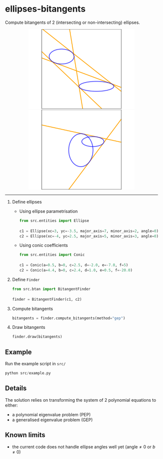 # ellipses-bitangents
Compute bitangents of 2 (intersecting or non-intersecting) ellipses.

<p align="center">
    <img src="img/fig1.svg" width="350" height="" />
    <img src="img/fig2.svg" width="350" height="" />
</p>

---


1. Define ellipses
   - Using ellipse parametrisation
      ```python
     from src.entities import Ellipse
     
      c1 = Ellipse(xc=3, yc=-3.5, major_axis=7, minor_axis=2, angle=0).to_conic()
      c2 = Ellipse(xc=-4, yc=2.5, major_axis=5, minor_axis=3, angle=0).to_conic()
      ```
   - Using conic coefficients
      ```python
     from src.entities import Conic
     
      c1 = Conic(a=0.5, b=0, c=2.5, d=-2.0, e=-7.0, f=5)
      c2 = Conic(a=4.4, b=0, c=2.4, d=1.0, e=0.5, f=-20.0)
      ```

2. Define `Finder`
   ```python
   from src.btan import BitangentFinder
   
   finder = BitangentFinder(c1, c2)
   ```

3. Compute bitangents
   ```python
   bitangents = finder.compute_bitangents(method="gep")
   ```

4. Draw bitangents
   ```python
   finder.draw(bitangents)
   ```


## Example
Run the example script in `src/`
```python
python src/example.py
```

## Details
The solution relies on transforming the system of 2 polynomial equations to either:
- a polynomial eigenvalue problem (PEP)
- a generalised eigenvalue problem (GEP)

## Known limits
- the current code does not handle ellipse angles well yet ($\text{angle} \neq 0$ or $b \neq 0$)